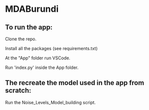 # MDABurundi

## To run the app:

Clone the repo.

Install all the packages (see requirements.txt)

At the "App" folder run VSCode. 

Run 'index.py' inside the App folder.


## The recreate the model used in the app from scratch:

Run the Noise_Levels_Model_building script.
